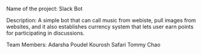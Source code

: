 Name of the project: Slack Bot

Description: A simple bot that can call music from webiste, pull images from websites, and it also establishes
currency system that lets user earn points for participating in discussions. 

Team Members:
Adarsha Poudel
Kourosh Safari
Tommy Chao
